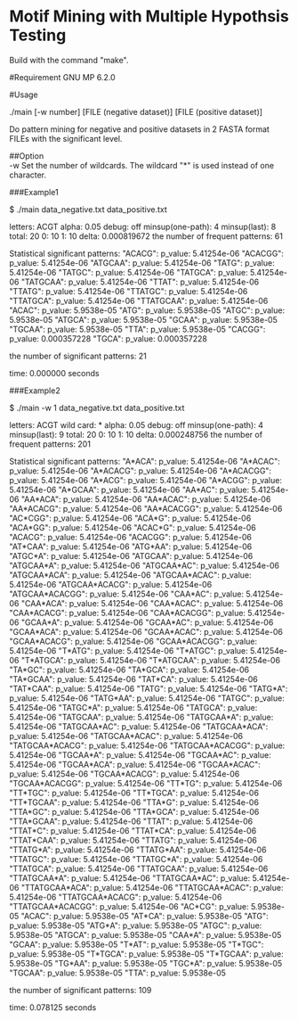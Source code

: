 # Motif Mining with Multiple Hypothsis Testing 

Build with the command "make". 

#Requirement
GNU MP 6.2.0

#Usage

./main [-w number] [FILE (negative dataset)] [FILE (positive dataset)]   

Do pattern mining for negative and positive datasets in 2 FASTA format FILEs with the significant level.

##Option  
-w
  Set the number of wildcards. The wildcard "\*" is used instead of one character.  






###Example1

 $ ./main data_negative.txt data_positive.txt

letters: ACGT
 alpha: 0.05
 debug: off
 minsup(one-path): 4
 minsup(last): 8
 total: 20
 0: 10
 1: 10
 delta: 0.000819672
 the number of frequent patterns: 61

 Statistical significant patterns:
 "ACACG": p_value: 5.41254e-06
 "ACACGG": p_value: 5.41254e-06
"ATGCAA": p_value: 5.41254e-06
"TATG": p_value: 5.41254e-06
"TATGC": p_value: 5.41254e-06
"TATGCA": p_value: 5.41254e-06
"TATGCAA": p_value: 5.41254e-06
"TTAT": p_value: 5.41254e-06
"TTATG": p_value: 5.41254e-06
"TTATGC": p_value: 5.41254e-06
"TTATGCA": p_value: 5.41254e-06
"TTATGCAA": p_value: 5.41254e-06
"ACAC": p_value: 5.9538e-05
"ATG": p_value: 5.9538e-05
"ATGC": p_value: 5.9538e-05
"ATGCA": p_value: 5.9538e-05
"GCAA": p_value: 5.9538e-05
"TGCAA": p_value: 5.9538e-05
"TTA": p_value: 5.9538e-05
"CACGG": p_value: 0.000357228
"TGCA": p_value: 0.000357228

the number of significant patterns: 21

time: 0.000000 seconds

###Example2

$ ./main -w 1 data_negative.txt data_positive.txt

letters: ACGT
wild card: *
alpha: 0.05
debug: off
minsup(one-path): 4
minsup(last): 9
total: 20
0: 10
1: 10
delta: 0.000248756
the number of frequent patterns: 201

Statistical significant patterns:
"A\*ACA": p_value: 5.41254e-06
"A\*ACAC": p_value: 5.41254e-06
"A\*ACACG": p_value: 5.41254e-06
"A\*ACACGG": p_value: 5.41254e-06
"A\*ACG": p_value: 5.41254e-06
"A\*ACGG": p_value: 5.41254e-06
"A\*GCAA": p_value: 5.41254e-06
"AA\*AC": p_value: 5.41254e-06
"AA\*ACA": p_value: 5.41254e-06
"AA\*ACAC": p_value: 5.41254e-06
"AA\*ACACG": p_value: 5.41254e-06
"AA\*ACACGG": p_value: 5.41254e-06
"AC\*CGG": p_value: 5.41254e-06
"ACA\*G": p_value: 5.41254e-06
"ACA\*GG": p_value: 5.41254e-06
"ACAC\*G": p_value: 5.41254e-06
"ACACG": p_value: 5.41254e-06
"ACACGG": p_value: 5.41254e-06
"AT\*CAA": p_value: 5.41254e-06
"ATG\*AA": p_value: 5.41254e-06
"ATGC\*A": p_value: 5.41254e-06
"ATGCAA": p_value: 5.41254e-06
"ATGCAA\*A": p_value: 5.41254e-06
"ATGCAA\*AC": p_value: 5.41254e-06
"ATGCAA\*ACA": p_value: 5.41254e-06
"ATGCAA\*ACAC": p_value: 5.41254e-06
"ATGCAA\*ACACG": p_value: 5.41254e-06
"ATGCAA\*ACACGG": p_value: 5.41254e-06
"CAA\*AC": p_value: 5.41254e-06
"CAA\*ACA": p_value: 5.41254e-06
"CAA\*ACAC": p_value: 5.41254e-06
"CAA\*ACACG": p_value: 5.41254e-06
"CAA\*ACACGG": p_value: 5.41254e-06
"GCAA\*A": p_value: 5.41254e-06
"GCAA\*AC": p_value: 5.41254e-06
"GCAA\*ACA": p_value: 5.41254e-06
"GCAA\*ACAC": p_value: 5.41254e-06
"GCAA\*ACACG": p_value: 5.41254e-06
"GCAA\*ACACGG": p_value: 5.41254e-06
"T\*ATG": p_value: 5.41254e-06
"T\*ATGC": p_value: 5.41254e-06
"T\*ATGCA": p_value: 5.41254e-06
"T\*ATGCAA": p_value: 5.41254e-06
"TA\*GC": p_value: 5.41254e-06
"TA\*GCA": p_value: 5.41254e-06
"TA\*GCAA": p_value: 5.41254e-06
"TAT\*CA": p_value: 5.41254e-06
"TAT\*CAA": p_value: 5.41254e-06
"TATG": p_value: 5.41254e-06
"TATG\*A": p_value: 5.41254e-06
"TATG\*AA": p_value: 5.41254e-06
"TATGC": p_value: 5.41254e-06
"TATGC\*A": p_value: 5.41254e-06
"TATGCA": p_value: 5.41254e-06
"TATGCAA": p_value: 5.41254e-06
"TATGCAA\*A": p_value: 5.41254e-06
"TATGCAA\*AC": p_value: 5.41254e-06
"TATGCAA\*ACA": p_value: 5.41254e-06
"TATGCAA\*ACAC": p_value: 5.41254e-06
"TATGCAA\*ACACG": p_value: 5.41254e-06
"TATGCAA\*ACACGG": p_value: 5.41254e-06
"TGCAA\*A": p_value: 5.41254e-06
"TGCAA\*AC": p_value: 5.41254e-06
"TGCAA\*ACA": p_value: 5.41254e-06
"TGCAA\*ACAC": p_value: 5.41254e-06
"TGCAA\*ACACG": p_value: 5.41254e-06
"TGCAA\*ACACGG": p_value: 5.41254e-06
"TT\*TG": p_value: 5.41254e-06
"TT\*TGC": p_value: 5.41254e-06
"TT\*TGCA": p_value: 5.41254e-06
"TT\*TGCAA": p_value: 5.41254e-06
"TTA\*G": p_value: 5.41254e-06
"TTA\*GC": p_value: 5.41254e-06
"TTA\*GCA": p_value: 5.41254e-06
"TTA\*GCAA": p_value: 5.41254e-06
"TTAT": p_value: 5.41254e-06
"TTAT\*C": p_value: 5.41254e-06
"TTAT\*CA": p_value: 5.41254e-06
"TTAT\*CAA": p_value: 5.41254e-06
"TTATG": p_value: 5.41254e-06
"TTATG\*A": p_value: 5.41254e-06
"TTATG\*AA": p_value: 5.41254e-06
"TTATGC": p_value: 5.41254e-06
"TTATGC\*A": p_value: 5.41254e-06
"TTATGCA": p_value: 5.41254e-06
"TTATGCAA": p_value: 5.41254e-06
"TTATGCAA\*A": p_value: 5.41254e-06
"TTATGCAA\*AC": p_value: 5.41254e-06
"TTATGCAA\*ACA": p_value: 5.41254e-06
"TTATGCAA\*ACAC": p_value: 5.41254e-06
"TTATGCAA\*ACACG": p_value: 5.41254e-06
"TTATGCAA\*ACACGG": p_value: 5.41254e-06
"AC\*CG": p_value: 5.9538e-05
"ACAC": p_value: 5.9538e-05
"AT\*CA": p_value: 5.9538e-05
"ATG": p_value: 5.9538e-05
"ATG\*A": p_value: 5.9538e-05
"ATGC": p_value: 5.9538e-05
"ATGCA": p_value: 5.9538e-05
"CAA\*A": p_value: 5.9538e-05
"GCAA": p_value: 5.9538e-05
"T\*AT": p_value: 5.9538e-05
"T\*TGC": p_value: 5.9538e-05
"T\*TGCA": p_value: 5.9538e-05
"T\*TGCAA": p_value: 5.9538e-05
"TG\*AA": p_value: 5.9538e-05
"TGC\*A": p_value: 5.9538e-05
"TGCAA": p_value: 5.9538e-05
"TTA": p_value: 5.9538e-05

the number of significant patterns: 109

time: 0.078125 seconds
